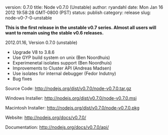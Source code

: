 version: 0.7.0
title: Node v0.7.0 (Unstable)
author: ryandahl
date: Mon Jan 16 2012 19:58:28 GMT-0800 (PST)
status: publish
category: release
slug: node-v0-7-0-unstable

<strong>This is the first release in the unstable v0.7 series. Almost all users will want to remain using the stable v0.6 releases.</strong>

2012.01.16, Version 0.7.0 (unstable)
<ul>
<li>Upgrade V8 to 3.8.6
<li>Use GYP build system on unix (Ben Noordhuis)
<li>Experimenetal isolates support (Ben Noordhuis)
<li>Improvements to Cluster API (Andreas Madsen)
<li>Use isolates for internal debugger (Fedor Indutny)
<li>Bug fixes</ul>


Source Code: <a href="http://nodejs.org/dist/v0.7.0/node-v0.7.0.tar.gz">http://nodejs.org/dist/v0.7.0/node-v0.7.0.tar.gz</a>

Windows Installer: <a href="http://nodejs.org/dist/v0.7.0/node-v0.7.0.msi">http://nodejs.org/dist/v0.7.0/node-v0.7.0.msi</a>

Macintosh Installer: <a href="http://nodejs.org/dist/v0.7.0/node-v0.7.0.pkg">http://nodejs.org/dist/v0.7.0/node-v0.7.0.pkg</a>

Website: <a href="http://nodejs.org/docs/v0.7.0/">http://nodejs.org/docs/v0.7.0/</a>

Documentation: <a href="http://nodejs.org/docs/v0.7.0/api/">http://nodejs.org/docs/v0.7.0/api/</a>
